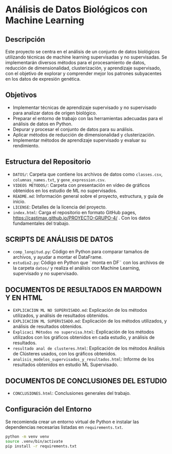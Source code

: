 # Análisis de Datos Biológicos con Machine Learning

## Descripción
Este proyecto se centra en el análisis de un conjunto de datos biológicos utilizando técnicas de machine learning supervisadas y no supervisadas. Se implementarán diversos métodos para el procesamiento de datos, reducción de dimensionalidad, clusterización, y aprendizaje supervisado, con el objetivo de explorar y comprender mejor los patrones subyacentes en los datos de expresión genética.

## Objetivos
- Implementar técnicas de aprendizaje supervisado y no supervisado para analizar datos de origen biológico.
- Preparar el entorno de trabajo con las herramientas adecuadas para el análisis de datos en Python.
- Depurar y procesar el conjunto de datos para su análisis.
- Aplicar métodos de reducción de dimensionalidad y clusterización.
- Implementar métodos de aprendizaje supervisado y evaluar su rendimiento.

## Estructura del Repositorio

- `DATOS/`: Carpeta que contiene los archivos de datos como `classes.csv`, `columnas_names.txt`, y `gene_expression.csv`.
- `VIDEOS MÉTODOS/`: Carpeta con presentación en vídeo de gráficos obtenidos en los estudio de ML no supervisados.
- `README.md`: Información general sobre el proyecto, estructura, y guía de inicio.
- `LICENSE`: Detalles de la licencia del proyecto.
- `index.html`: Carga el repositorio en formato GitHub pages, https://castimax.github.io/PROYECTO-GRUPO-4/ . Con los datos fundamentales del trabajo.

## SCRIPTS DE ANÁLISIS DE DATOS

- `comp_longitud.py`: Código en Python para comparar tamaños de archivos, y ayudar a montar el DataFrame.
- `estudio2.py`: Código en Python que ¨monta en DF¨ con los archivos de la carpeta `datos/` y realiza el análisis con Machine Learning, supervisado y no supervisado.


## DOCUMENTOS DE RESULTADOS EN MARDOWN Y EN HTML
- `EXPLICACION ML NO SUPERVISADO.md`: Explicación de los métodos utilizados, y análisis de resultados obtenidos.
- `EXPLICACION ML SUPERVISADO.md`: Explicación de los métodos utilizados, y análisis de resultados obtenidos.
- `Explicaci Métodos no supervisa.html`: Explicación de los métodos utilizados con los gráficos obtenidos en cada estudio, y análisis de resultados.
- `resultado anal de clusteres.html`: Explicación de los métodos Análisis de Clústeres usados, con los gráficos obtenidos.
- `analisis_modelos_supervisados_y_resultados.html`: Informe de los resultados obtenidos en estudio ML Supervisado.

## DOCUMENTOS DE CONCLUSIONES DEL ESTUDIO
- `CONCLUSIONES.html`: Conclusiones generales del trabajo.

## Configuración del Entorno
Se recomienda crear un entorno virtual de Python e instalar las dependencias necesarias listadas en `requirements.txt`.

```bash
python -m venv venv
source .venv/bin/activate
pip install -r requirements.txt

